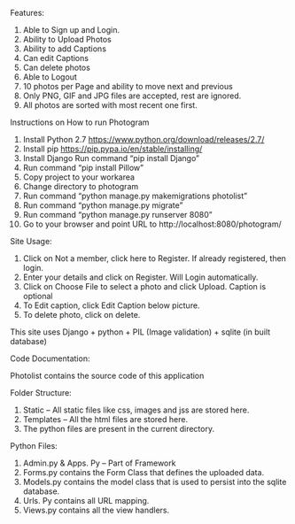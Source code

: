 Features:
1.	Able to Sign up and Login.
2.	Ability to Upload Photos
3.	Ability to add Captions
4.	Can edit Captions
5.	Can delete photos
6.	Able to Logout
7.	10 photos per Page and ability to move next and previous
8.	Only PNG, GIF and JPG files are accepted, rest are ignored.
9.	All photos are sorted with most recent one first.

Instructions on How to run Photogram

1.	Install Python 2.7 https://www.python.org/download/releases/2.7/
2.	Install pip https://pip.pypa.io/en/stable/installing/
3.	Install Django    Run command “pip install Django”
4.	Run command “pip install Pillow”
5.	Copy project to your workarea
6.	Change directory to photogram
7.	Run command “python manage.py makemigrations photolist”
8.	Run command “python manage.py migrate”
9.	Run command “python manage.py runserver 8080”
10.	Go to your browser and point URL to http://localhost:8080/photogram/

Site Usage:
1.	Click on Not a member, click here to Register. If already registered, then login.
2.	Enter your details and click on Register. Will Login automatically.
3.	Click on Choose File to select a photo and click Upload. Caption is optional
4.	To Edit caption, click Edit Caption below picture.
5.	To delete photo, click on delete.


This site uses Django + python + PIL (Image validation) + sqlite (in built database)










Code Documentation:

Photolist contains the source code of this application

Folder Structure:
1.	Static – All static files like css, images and jss are stored here.
2.	Templates – All the html files are stored here.
3.	The python files are present in the current directory.

Python Files:
1.	Admin.py   & Apps. Py – Part of Framework
2.	Forms.py contains the Form Class that defines the uploaded data.
3.	Models.py contains the model class that is used to persist into the sqlite database.
4.	 Urls. Py contains all URL mapping.
5.	Views.py contains all the view handlers.


